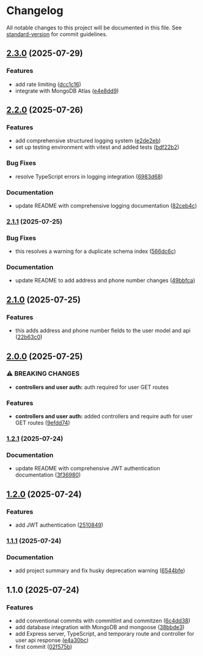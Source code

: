 # Changelog

All notable changes to this project will be documented in this file. See [standard-version](https://github.com/conventional-changelog/standard-version) for commit guidelines.

## [2.3.0](https://github.com/wingedearth/users-service/compare/v2.2.0...v2.3.0) (2025-07-29)


### Features

* add rate limiting ([dcc1c16](https://github.com/wingedearth/users-service/commit/dcc1c1669ca3d78f0c7dfdee2e5865a12ae9aed7))
* integrate with MongoDB Atlas ([e4e8dd9](https://github.com/wingedearth/users-service/commit/e4e8dd98194c49a45ad7f958c15ff813db3f93d8))

## [2.2.0](https://github.com/wingedearth/users-service/compare/v2.1.1...v2.2.0) (2025-07-26)


### Features

* add comprehensive structured logging system ([e2de2eb](https://github.com/wingedearth/users-service/commit/e2de2eb7002b40eb9d3385541176f106c1c9d35d))
* set up testing environment with vitest and added tests ([bdf22b2](https://github.com/wingedearth/users-service/commit/bdf22b29d2c3e8180ea4a260c371ea5a8a08005f))


### Bug Fixes

* resolve TypeScript errors in logging integration ([6983d68](https://github.com/wingedearth/users-service/commit/6983d682199891223724f28b6c91e3091e412fc6))


### Documentation

* update README with comprehensive logging documentation ([82ceb4c](https://github.com/wingedearth/users-service/commit/82ceb4ce5565a226dedbc849af8e2d241797c9e9))

### [2.1.1](https://github.com/wingedearth/users-service/compare/v2.1.0...v2.1.1) (2025-07-25)


### Bug Fixes

* this resolves a warning for a duplicate schema index ([566dc6c](https://github.com/wingedearth/users-service/commit/566dc6c4f578f2488f18519fd4907436d97c01f5))


### Documentation

* update README to add address and phone number changes ([49bbfca](https://github.com/wingedearth/users-service/commit/49bbfcaa03323b5b0ddc783db5500a5b78c50ee8))

## [2.1.0](https://github.com/wingedearth/users-service/compare/v2.0.0...v2.1.0) (2025-07-25)


### Features

* this adds address and phone number fields to the user model and api ([22b63c0](https://github.com/wingedearth/users-service/commit/22b63c0c5a0bc9da5e6e0b10dc0a95b00bde81a6))

## [2.0.0](https://github.com/wingedearth/users-service/compare/v1.2.1...v2.0.0) (2025-07-25)


### ⚠ BREAKING CHANGES

* **controllers and user auth:** auth required for user GET routes

### Features

* **controllers and user auth:** added controllers and require auth for user GET routes ([9efdd74](https://github.com/wingedearth/users-service/commit/9efdd747c3954a51f6bd6d97de4f33eaaa7a561a))

### [1.2.1](https://github.com/wingedearth/users-service/compare/v1.2.0...v1.2.1) (2025-07-24)


### Documentation

* update README with comprehensive JWT authentication documentation ([3f36980](https://github.com/wingedearth/users-service/commit/3f369800e4d98e7f59103f1e3122865aba498a1b))

## [1.2.0](https://github.com/wingedearth/users-service/compare/v1.1.1...v1.2.0) (2025-07-24)


### Features

* add JWT authentication ([2510849](https://github.com/wingedearth/users-service/commit/2510849d6d150f905c85214ed81b562088dface7))

### [1.1.1](https://github.com/wingedearth/users-service/compare/v1.1.0...v1.1.1) (2025-07-24)


### Documentation

* add project summary and fix husky deprecation warning ([6544bfe](https://github.com/wingedearth/users-service/commit/6544bfebc581b7728dd003d94fcf68601c830ef9))

## 1.1.0 (2025-07-24)


### Features

* add conventional commits with commitlint and commitzen ([6c4dd38](https://github.com/wingedearth/users-service/commit/6c4dd387ba2046f9e38b48bd5205a3a43555c1ed))
* add database integration with MongoDB and mongoose ([38bbde3](https://github.com/wingedearth/users-service/commit/38bbde3f42673cdc104cd5d8070c4c0f8d8df096))
* add Express server, TypeScript, and temporary route and controller for user api response ([e4a30bc](https://github.com/wingedearth/users-service/commit/e4a30bcdf89de67d35ad2d5f7b11347c886d23b5))
* first commit ([02f575b](https://github.com/wingedearth/users-service/commit/02f575b2b9aa0ee6d0850d55a5e4bde11fbce622))
